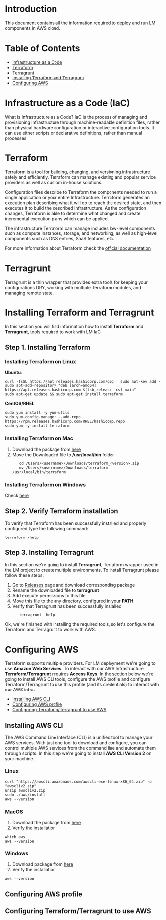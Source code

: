 # Introduction
This document contains all the information required to deploy and run LM components in AWS cloud. 

# Table of Contents
- [Infrastructure as a Code](#infrastructure-as-a-code)
- [Terraform](#terraform)
- [Terragrunt](#terragrunt)
- [Installing Terraform and Terragrunt](#installing-terraform-and-terragrunt)
- [Configuring AWS](#configuring-aws)

# Infrastructure as a Code (IaC)
What is Infrastructure as a Code? IaC is the process of managing and provisioning infrastructure through machine-readable definition files, rather than physical hardware configuration or interactive configuration tools. It can use either scripts or declarative definitions, rather than manual processes

# Terraform
Terraform is a tool for building, changing, and versioning infrastructure safely and efficiently. Terraform can manage existing and popular service providers as well as custom in-house solutions.

Configuration files describe to Terraform the components needed to run a single application or your entire Infrastructure. Terraform generates an execution plan describing what it will do to reach the desired state, and then executes it to build the described infrastructure. As the configuration changes, Terraform is able to determine what changed and create incremental execution plans which can be applied.

The infrastructure Terraform can manage includes low-level components such as compute instances, storage, and networking, as well as high-level components such as DNS entries, SaaS features, etc.

For more information about Terraform check the [official documentation](https://terraform.io)

# Terragrunt
Terragrunt is a thin wrapper that provides extra tools for keeping your configurations DRY, working with multiple Terraform modules, and managing remote state.

# Installing Terraform and Terragrunt
In this section you will find information how to install **Terraform** and **Terragrunt**, tools required to work with LM IaC

## Step 1. Installing Terraform

### Installing Terraform on Linux

**Ubuntu**:
```
curl -fsSL https://apt.releases.hashicorp.com/gpg | sudo apt-key add -
sudo apt-add-repository "deb [arch=amd64] https://apt.releases.hashicorp.com $(lsb_release -cs) main"
sudo apt-get update && sudo apt-get install terraform
```

**CentOS/RHEL**
```
sudo yum install -y yum-utils
sudo yum-config-manager --add-repo https://rpm.releases.hashicorp.com/RHEL/hashicorp.repo
sudo yum -y install terraform
```

### Installing Terraform on Mac

1. Download the package from [here](https://www.terraform.io/downloads.html)
2. Move the Downloaded file to **/usr/local/bin** folder
   ```
      cd /Users/<username>/Downloads/terraform_<version>.zip
      mv /Users/<username>/Downloads/terraform /usr/local/bin/terraform
   ```

### Installing Terraform on Windows
Check [here](https://learn.hashicorp.com/tutorials/terraform/install-cli?in=terraform/aws-get-started)

## Step 2. Verify Terraform installation
To verify that Terraform has been successfully installed and properly configured type the following command: 
```
terraform -help
```

## Step 3. Installing Terragrunt
In this section we're going to install **Terragrunt**, Terraform wrapper used in the LM project to create multiple environments. To install Terragrunt please follow these steps:

1. Go to [Releases](https://github.com/gruntwork-io/terragrunt/releases) page and download corresponding package
2. Rename the downloaded file to **terragrunt**
3. Add execute permissions to this file
4. Move this file to the any directory, configured in your **PATH**
5. Verify that Terragrunt has been successfully installed
   ```
      terragrunt -help
   ```
   
Ok, we're finished with installing the required tools, so let's configure the Terraform and Terragrunt to work with AWS. 


# Configuring AWS
Terraform supports multiple providers. For LM deployment we're going to use **Amazon Web Services**. To interact with our AWS Infrastructure **Terraform/Terragrunt** requires **Access Keys**. In the section below we're going to install AWS CLI tools, configure the AWS profile and configure Terraform/Terragrunt to use this profile (and its credentials) to interact with our AWS infra. 

- [Installing AWS CLI](#installing-aws-cli)
- [Configuring AWS profile](#configuring-aws-profile)
- [Configuring Terraform/Terragrunt to use AWS](#configuring-terraform/terragrunt-to-use-aws)

## Installing AWS CLI
The AWS Command Line Interface (CLI) is a unified tool to manage your AWS services. With just one tool to download and configure, you can control multiple AWS services from the command line and automate them through scripts. In this step we're going to install **AWS CLI Version 2** on your machine. 

### Linux

```
curl "https://awscli.amazonaws.com/awscli-exe-linux-x86_64.zip" -o "awscliv2.zip"
unzip awscliv2.zip
sudo ./aws/install
aws --version
```

### MacOS

1. Download the package from [here](https://awscli.amazonaws.com/AWSCLIV2.pkg)
2. Verify the installation
```
which aws
aws --version
```

### Windows
1. Download package from [here](https://awscli.amazonaws.com/AWSCLIV2.msi)
2. Verify the installation
```
aws --version
```


## Configuring AWS profile

## Configuring Terraform/Terragrunt to use AWS

   

